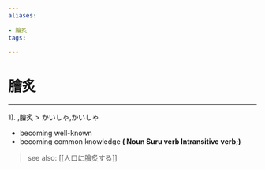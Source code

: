 ```yaml
---
aliases:
    
- 膾炙
tags:
    
---
```


# 膾炙
---
1).
,膾炙 > かいしゃ,かいしゃ

- becoming well-known
- becoming common knowledge
**( Noun Suru verb Intransitive verb;)**
> see also:  [[人口に膾炙する]]
            